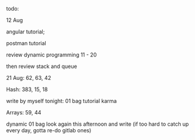 todo: 

12 Aug

angular tutorial; 

postman tutorial

review dynamic programming 11 - 20 

then review stack and queue



21 Aug: 62, 63, 42

Hash: 383, 15, 18

write by myself tonight: 01 bag tutorial karma

Arrays: 59, 44

dynamic 01 bag look again this afternoon and write (if too hard to catch up every day, gotta re-do gitlab ones)

